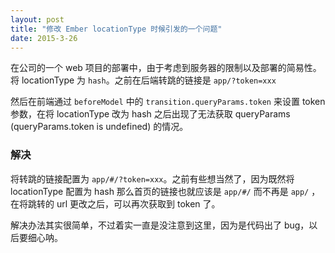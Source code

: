 ```yaml
---
layout: post
title: "修改 Ember locationType 时候引发的一个问题"
date: 2015-3-26
---
```

在公司的一个 web 项目的部署中，由于考虑到服务器的限制以及部署的简易性。将 locationType 为 `hash`。之前在后端转跳的链接是 `app/?token=xxx`

然后在前端通过 `beforeModel` 中的 `transition.queryParams.token` 来设置 token 参数，在将 locationType 改为 hash 之后出现了无法获取 queryParams (queryParams.token is undefined) 的情况。

### 解决
将转跳的链接配置为 `app/#/?token=xxx`。之前有些想当然了，因为既然将 locationType 配置为 hash 那么首页的链接也就应该是 `app/#/` 而不再是 `app/` ，在将跳转的 url 更改之后，可以再次获取到 token 了。

解决办法其实很简单，不过着实一直是没注意到这里，因为是代码出了 bug，以后要细心呐。